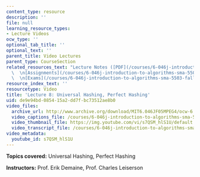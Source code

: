 ```yaml
---
content_type: resource
description: ''
file: null
learning_resource_types:
- Lecture Videos
ocw_type: ''
optional_tab_title: ''
optional_text: ''
parent_title: Video Lectures
parent_type: CourseSection
related_resources_text: "Lecture Notes ([PDF](/courses/6-046j-introduction-to-algorithms-sma-5503-fall-2005/resources/lec8))\
  \  \n[Assignments](/courses/6-046j-introduction-to-algorithms-sma-5503-fall-2005/pages/assignments)\
  \  \n[Exams](/courses/6-046j-introduction-to-algorithms-sma-5503-fall-2005/pages/exams)"
resource_index_text: ''
resourcetype: Video
title: 'Lecture 8: Universal Hashing, Perfect Hashing'
uid: de9e94bd-0854-15a2-dd7f-bc73512ae8b0
video_files:
  archive_url: http://www.archive.org/download/MIT6.046JF05MPEG4/ocw-6.046-05oct2005-220k.mp4
  video_captions_file: /courses/6-046j-introduction-to-algorithms-sma-5503-fall-2005/adc9b5e70a9455feadb8d40b278aa1fb_s7QSM_hlS1U.vtt
  video_thumbnail_file: https://img.youtube.com/vi/s7QSM_hlS1U/default.jpg
  video_transcript_file: /courses/6-046j-introduction-to-algorithms-sma-5503-fall-2005/bca0ea665bfebaf4b67b821ddaa6945f_s7QSM_hlS1U.pdf
video_metadata:
  youtube_id: s7QSM_hlS1U
---
```


**Topics covered:** Universal Hashing, Perfect Hashing

**Instructors:** Prof. Erik Demaine, Prof. Charles Leiserson